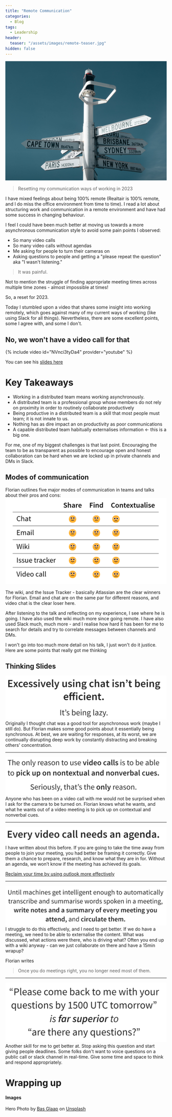 ```yaml
---
title: "Remote Communication" 
categories:
  - Blog
tags:
  - Leadership
header:
  teaser: "/assets/images/remote-teaser.jpg"
hidden: false
---
```


![Hero Image](/assets/images/remote-teaser.jpg)
> Resetting my communication ways of working in 2023


I have mixed feelings about being 100% remote (Realtair is 100% remote, and I do miss the office environment from time to time). I read a lot about structuring work and communication in a remote environment and have had some success in changing behaviour. 

I feel I could have been much better at moving us towards a more asynchronous communication style to avoid some pain points I observed: 
- So many video calls
- So many video calls without agendas
- Me asking for people to turn their cameras on
- Asking questions to people and getting a "please repeat the question" aka "I wasn't listening."

> It was painful. 

Not to mention the struggle of finding appropriate meeting times across multiple time zones - almost impossible at times!

So, a reset for 2023.

Today I stumbled upon a video that shares some insight into working remotely, which goes against many of my current ways of working (like using Slack for all things). Nevertheless, there are some excellent points, some I agree with, and some I don't.
## No, we won't have a video call for that
{% include video id="NVnci3tyDa4" provider="youtube" %}

You can see his [slides here](https://xahteiwi.eu/froscon2020/#/)

# Key Takeaways
- Working in a distributed team means working asynchronously.
- A distributed team is a professional group whose members do not rely on proximity in order to routinely collaborate productively
- Being productive in a distributed team is a skill that most people must learn; it is not innate to us.
- Nothing has as dire impact an on productivity as poor communications
- A capable distributed team habitually externalises information ← this is a big one.

For me, one of my biggest challenges is that last point. Encouraging the team to be as transparent as possible to encourage open and honest collaboration can be hard when we are locked up in private channels and DMs in Slack. 

## Modes of communication
Florian outlines  five major modes of communication in teams and talks about their pros and cons:
![Modes of Communication](/assets/images/remote%20communication/modes%20of%20communication.png)

The wiki, and the Issue Tracker - basically Atlassian are the clear winners for Florian. Email and chat are on the same par for different reasons, and video chat is the clear loser here.

After listening to the talk and reflecting on my experience, I see where he is going. I have also used the wiki much more since going remote. I have also used Slack much, much more - and I realise how hard it has been for me to search for details and try to correlate messages between channels and DMs. 

I won't go into too much more detail on his talk, I just won't do it justice. Here are some points that really got me thinking

## Thinking Slides
![Chat is lazy](/assets/images/remote%20communication/chat%20is%20lazy.png)
Originally I thought chat was a good tool for asynchronous work (maybe I still do). But Florian makes some good points about it essentially being synchronous. At best, we are waiting for responses, at its worst, we are continually disrupting deep work by constantly distracting and breaking others' concentration.

---

![Video Calls](/assets/images/remote%20communication/video_calls.png)
Anyone who has been on a video call with me would not be surprised when I ask for the camera to be turned on. Florian knows what he wants, and what he wants out of a video meeting is to pick up on contextual and nonverbal cues.

---

![Video Call Agenda](/assets/images/remote%20communication/video_call_agenda.png)
I have written about this before. If you are going to take the time away from people to join your meeting, you had better be framing it correctly. Give them a chance to prepare, research, and know what they are in for. Without an agenda, we won’t know if the meeting has achieved its goals.

[Reclaim your time by using outlook more effectively](https://medium.com/gitconnected/reclaim-your-time-by-using-outlook-more-effectively-fce85940f0a7)

---

![Summarise Meeting](/assets/images/remote%20communication/summarise_meeting.jpg)
I struggle to do this effectively, and I need to get better. If we do have a meeting, we need to be able to externalise the content. What was discussed, what actions were there, who is driving what? Often you end up with a wiki anyway - can we just collaborate on there and have a 15min wrapup?

Florian writes 
> Once you do meetings right, you no longer need most of them.

---

![Are there any questions](/assets/images/remote%20communication/are_there_any_questions.jpg)
Another skill for me to get better at. Stop asking this question and start giving people deadlines. Some folks don't want to voice questions on a public call or slack channel in real-time. Give some time and space to think and respond appropriately.


# Wrapping up



#### Images
Hero Photo by <a href="https://unsplash.com/es/@basglaap?utm_source=unsplash&utm_medium=referral&utm_content=creditCopyText">Bas Glaap</a> on <a href="https://unsplash.com/photos/GUColA_7waM?utm_source=unsplash&utm_medium=referral&utm_content=creditCopyText">Unsplash</a>
